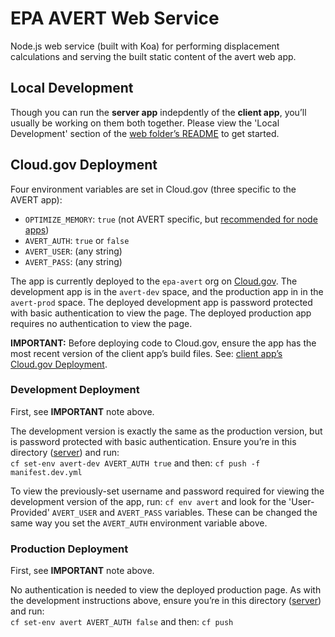 # EPA AVERT Web Service

Node.js web service (built with Koa) for performing displacement calculations and serving the built static content of the avert web app.

## Local Development

Though you can run the **server app** indepdently of the **client app**, you’ll usually be working on them both together. Please view the 'Local Development' section of the [web folder’s README](/web/README.md) to get started.

## Cloud.gov Deployment

Four environment variables are set in Cloud.gov (three specific to the AVERT app):

- `OPTIMIZE_MEMORY`: `true` (not AVERT specific, but [recommended for node apps](https://docs.cloudfoundry.org/buildpacks/node/node-tips.html#-low-memory-environments))
- `AVERT_AUTH`: `true` or `false`
- `AVERT_USER`: (any string)
- `AVERT_PASS`: (any string)

The app is currently deployed to the `epa-avert` org on [Cloud.gov](https://cloud.gov/). The development app is in the `avert-dev` space, and the production app in in the `avert-prod` space. The deployed development app is password protected with basic authentication to view the page. The deployed production app requires no authentication to view the page.

**IMPORTANT:** Before deploying code to Cloud.gov, ensure the app has the most recent version of the client app’s build files. See: [client app’s Cloud.gov Deployment](/web/client/README.md#cloudgov-deployment).

### Development Deployment

First, see **IMPORTANT** note above.

The development version is exactly the same as the production version, but is password protected with basic authentication. Ensure you’re in this directory ([server](/web/server)) and run:  
`cf set-env avert-dev AVERT_AUTH true` and then: `cf push -f manifest.dev.yml`

To view the previously-set username and password required for viewing the development version of the app, run: `cf env avert` and look for the 'User-Provided' `AVERT_USER` and `AVERT_PASS` variables. These can be changed the same way you set the `AVERT_AUTH` environment variable above.

### Production Deployment

First, see **IMPORTANT** note above.

No authentication is needed to view the deployed production page. As with the development instructions above, ensure you’re in this directory ([server](/web/server)) and run:  
`cf set-env avert AVERT_AUTH false` and then: `cf push`
